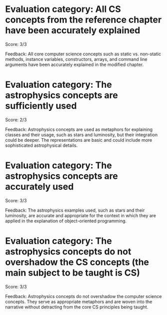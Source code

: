 # Evaluation category: All CS concepts from the reference chapter have been accurately explained

Score: 3/3

Feedback: All core computer science concepts such as static vs. non-static methods, instance variables, constructors, arrays, and command line arguments have been accurately explained in the modified chapter.

# Evaluation category: The astrophysics concepts are sufficiently used

Score: 2/3

Feedback: Astrophysics concepts are used as metaphors for explaining classes and their usage, such as stars and luminosity, but their integration could be deeper. The representations are basic and could include more sophisticated astrophysical details.

# Evaluation category: The astrophysics concepts are accurately used

Score: 3/3

Feedback: The astrophysics examples used, such as stars and their luminosity, are accurate and appropriate for the context in which they are applied in the explanation of object-oriented programming.

# Evaluation category: The astrophysics concepts do not overshadow the CS concepts (the main subject to be taught is CS)

Score: 3/3

Feedback: Astrophysics concepts do not overshadow the computer science concepts. They serve as appropriate metaphors and are woven into the narrative without detracting from the core CS principles being taught.


